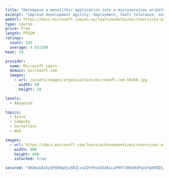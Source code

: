 ```yaml
---
title: "Decompose a monolithic application into a microservices architecture"
excerpt: "Improve development agility, deployment, fault tolerance, and scalability by modernizing your application with a microservices architecture."
webUrl: https://docs.microsoft.com/en-us/learn/modules/microservices-architecture/
type: course
price: Free
length: PT52M
ratings:
  count: 293
  average: 4.631399
heat: 50

provider:
  name: Microsoft Learn
  domain: microsoft.com
  images:
    - url: /assets/images/organizations/microsoft.com-50x50.jpg
      width: 50
      height: 50

levels:
  - Advanced

topics:
  - Azure
  - Compute
  - Serverless
  - Web

images:
  - url: https://docs.microsoft.com/learn/achievements/microservices-architecture-social.png
    width: 800
    height: 400
    isCached: true

secured: "UKAmuUA1SySPUEWqdjw5RZLvsIQYfHs4J54ELLuPRFF3Hhk0GPqikTpHFDDI/afdP+BGMDROvmzFX2IplwKM5BcoZj3EmCzvt95O0m4OvFWNW/DkTjd2VQ+3cSzm9/Q++8Ys48TODkXVyVZuoL09YEUSlRy4U+aLlm2UsLFWm9oWYdKyud3VjhjtJZeN7Sf6pm4B+Sqq6wmHClhpQXREP2iF9zx4N1sjAe057NAsukMJjrlpwKMakIaEBiraXZl1ZgiJp7txrZRXYcwTMIR8VuCqCLfUVEfS7bGnczVKK7QuZ3VElOXyMbGnsDy1qerb304gd8M0NBe+uxPFF1jgooOJizo/h8hAWJR4kwlSjNI4i9o7hbtlgX/7TOIs3EG7/kAewEMoXlBVjSoEMPjcUUKtoUpiOqFPw3mdh5iqZ58=;RnZWf3QeHQJvMkmsfa389g=="
---
```


